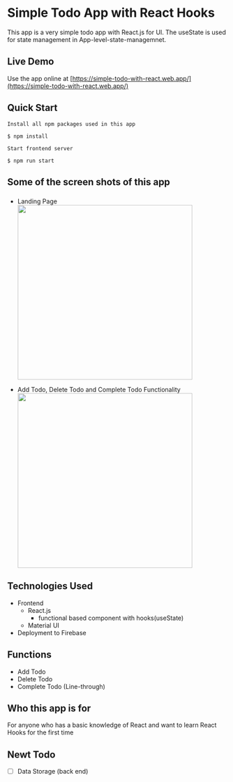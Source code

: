 # Simple Todo App with React Hooks

This app is a very simple todo app with React.js for UI.
The useState is used for state management in App-level-state-managemnet.

## Live Demo

Use the app online at [https://simple-todo-with-react.web.app/](https://simple-todo-with-react.web.app/)

## Quick Start

```
Install all npm packages used in this app

$ npm install

Start frontend server

$ npm run start
```

## Some of the screen shots of this app

###

- Landing Page
  <img src="https://user-images.githubusercontent.com/70613146/92351110-c16d6280-f115-11ea-88b7-be8111342dd3.png" width="400"/>

- Add Todo, Delete Todo and Complete Todo Functionality
  <img src="https://user-images.githubusercontent.com/70613146/92351537-edd5ae80-f116-11ea-975b-9eb7fd5dd8d0.png" width="400" />

## Technologies Used

- Frontend
  - React.js
    - functional based component with hooks(useState)
  - Material UI
- Deployment to Firebase

## Functions

- Add Todo
- Delete Todo
- Complete Todo (Line-through)

## Who this app is for

For anyone who has a basic knowledge of React and want to learn React Hooks for the first time

## Newt Todo

- [ ] Data Storage (back end)
